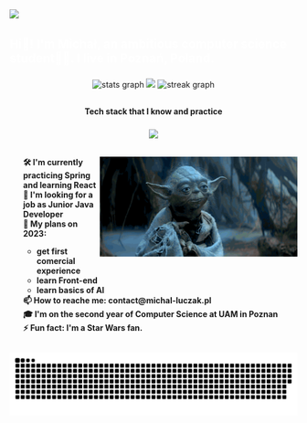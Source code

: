 <img src="200h.gif" />
<div><h2 align="left" style="color:white;">Hi👋! I'm Michał, an ambitious computer science student👨‍💻. I live in Poznań, Poland.</h2>

###

<div align="center">
  <img src="https://github-readme-stats.vercel.app/api?username=michal-luczak&hide_title=false&hide_rank=false&show_icons=true&include_all_commits=true&count_private=true&disable_animations=false&theme=dark&locale=en&hide_border=true" height="121" alt="stats graph"  />
  <img src="https://github-readme-stats.vercel.app/api/top-langs/?username=michal-luczak&layout=compact&theme=dark&hide_border=true" height="121"/>
  <img src="https://streak-stats.demolab.com?user=michal-luczak&locale=en&mode=daily&theme=dark&hide_border=true&date_format=j M[ Y]" height="121" alt="streak graph"  />
</div>

##

<h4 align="center">Tech stack that I know and practice</h4>

###

<p align="center">
  <a href="https://skillicons.dev">
    <img src="https://skillicons.dev/icons?i=java,spring,docker,redis,mysql,postgres,mongodb,git,linux,html,css,maven,python, gradle, react, aws" />
  </a>
</p>

##

<img align="right" height="175" src="yoda.gif"  />

###

<h4 align="left">
        <ul style="list-style-type: none;">
            🛠️ I'm currently practicing Spring and learning React<br>
            🤔 I'm looking for a job as Junior Java Developer<br>
            📅 My plans on 2023:
            <ul>
                <li>get first comercial experience</li>  
                <li>learn Front-end</li>
                <li>learn basics of AI</li>
            </ul>
            📫 How to reache me: contact@michal-luczak.pl<br>
            🎓 I'm on the second year of Computer Science at UAM in Poznan<br>
            ⚡ Fun fact: I'm a Star Wars fan.
        </ul>
    </h4>

##

<div align="center">
  <img alt="snake eating my contributions" src = "https://raw.githubusercontent.com/michal-luczak/michal-luczak/output/github-contribution-grid-snake-dark.svg"/>
</div>

###
